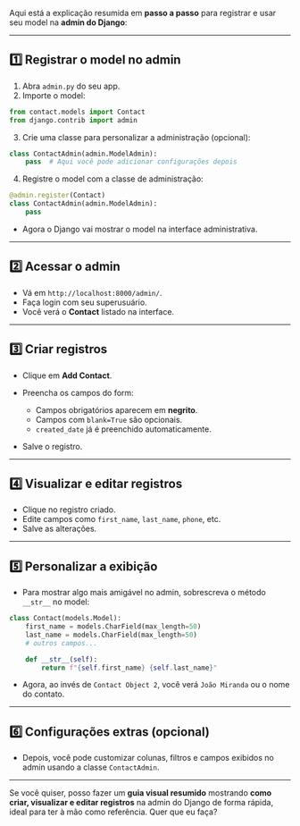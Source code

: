 Aqui está a explicação resumida em **passo a passo** para registrar e usar seu model na **admin do Django**:

---

## 1️⃣ Registrar o model no admin

1. Abra `admin.py` do seu app.
2. Importe o model:

```python
from contact.models import Contact
from django.contrib import admin
```

3. Crie uma classe para personalizar a administração (opcional):

```python
class ContactAdmin(admin.ModelAdmin):
    pass  # Aqui você pode adicionar configurações depois
```

4. Registre o model com a classe de administração:

```python
@admin.register(Contact)
class ContactAdmin(admin.ModelAdmin):
    pass
```

* Agora o Django vai mostrar o model na interface administrativa.

---

## 2️⃣ Acessar o admin

* Vá em `http://localhost:8000/admin/`.
* Faça login com seu superusuário.
* Você verá o **Contact** listado na interface.

---

## 3️⃣ Criar registros

* Clique em **Add Contact**.
* Preencha os campos do form:

  * Campos obrigatórios aparecem em **negrito**.
  * Campos com `blank=True` são opcionais.
  * `created_date` já é preenchido automaticamente.
* Salve o registro.

---

## 4️⃣ Visualizar e editar registros

* Clique no registro criado.
* Edite campos como `first_name`, `last_name`, `phone`, etc.
* Salve as alterações.

---

## 5️⃣ Personalizar a exibição

* Para mostrar algo mais amigável no admin, sobrescreva o método `__str__` no model:

```python
class Contact(models.Model):
    first_name = models.CharField(max_length=50)
    last_name = models.CharField(max_length=50)
    # outros campos...

    def __str__(self):
        return f"{self.first_name} {self.last_name}"
```

* Agora, ao invés de `Contact Object 2`, você verá `João Miranda` ou o nome do contato.

---

## 6️⃣ Configurações extras (opcional)

* Depois, você pode customizar colunas, filtros e campos exibidos no admin usando a classe `ContactAdmin`.

---

Se você quiser, posso fazer um **guia visual resumido** mostrando **como criar, visualizar e editar registros** na admin do Django de forma rápida, ideal para ter à mão como referência. Quer que eu faça?
